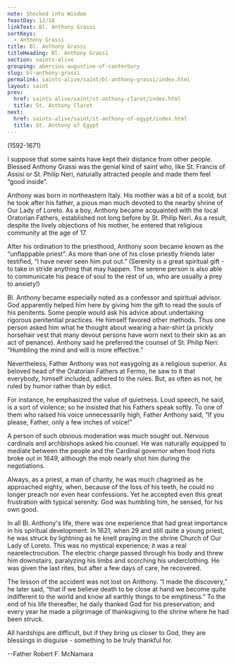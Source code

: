 ```yaml
---
note: Shocked into Wisdom
feastDay: 12/18
linkText: Bl. Anthony Grassi
sortKeys:
  - Anthony Grassi
title: Bl. Anthony Grassi
titleHeading: Bl. Anthony Grassi
section: saints-alive
grouping: abercius-augustine-of-canterbury
slug: bl-anthony-grassi
permalink: saints-alive/saint/bl-anthony-grassi/index.html
layout: saint
prev:
  href: saints-alive/saint/st-anthony-claret/index.html
  title: St. Anthony Claret
next:
  href: saints-alive/saint/st-anthony-of-egypt/index.html
  title: St. Anthony of Egypt
---
```

(1592-1671)

I suppose that some saints have kept their distance from other people. Blessed Anthony Grassi was the genial kind of saint who, like St. Francis of Assisi or St. Philip Neri, naturally attracted people and made them feel “good inside”.

Anthony was born in northeastern Italy. His mother was a bit of a scold, but he took after his father, a pious man much devoted to the nearby shrine of Our Lady of Loreto. As a boy, Anthony became acquainted with the local Oratorian Fathers, established not long before by St. Philip Neri. As a result, despite the lively objections of his mother, he entered that religious community at the age of 17.

After his ordination to the priesthood, Anthony soon became known as the “unflappable priest”. As more than one of his close priestly friends later testified, “I have never seen him put out.” (Serenity is a great spiritual gift - to take in stride anything that may happen. The serene person is also able to communicate his peace of soul to the rest of us, who are usually a prey to anxiety!)

Bl. Anthony became especially noted as a confessor and spiritual advisor. God apparently helped him here by giving him the gift to read the souls of his penitents. Some people would ask his advice about undertaking rigorous penitential practices. He himself favored other methods. Thus one person asked him what he thought about wearing a hair-shirt (a prickly horsehair vest that many devout persons have worn next to their skin as an act of penance). Anthony said he preferred the counsel of St. Philip Neri: “Humbling the mind and will is more effective.”

Nevertheless, Father Anthony was not easygoing as a religious superior. As beloved head of the Oratorian Fathers at Fermo, he saw to it that everybody, himself included, adhered to the rules. But, as often as not, he ruled by humor rather than by edict.

For instance, he emphasized the value of quietness. Loud speech, he said, is a sort of violence; so he insisted that his Fathers speak softly. To one of them who raised his voice unnecessarily high, Father Anthony said, “If you please, Father, only a few inches of voice!”

A person of such obvious moderation was much sought out. Nervous cardinals and archbishops asked his counsel. He was naturally equipped to mediate between the people and the Cardinal governor when food riots broke out in 1649, although the mob nearly shot him during the negotiations.

Always, as a priest, a man of charity, he was much chagrined as he approached eighty, when, because of the loss of his teeth, he could no longer preach nor even hear confessions. Yet he accepted even this great frustration with typical serenity. God was humbling him, he sensed, for his own good.

In all Bl. Anthony's life, there was one experience that had great importance in his spiritual development. In 1621, when 29 and still quite a young priest, he was struck by lightning as he knelt praying in the shrine Church of Our Lady of Loreto. This was no mystical experience; it was a real nearelectrocution. The electric charge passed through his body and threw him downstairs, paralyzing his limbs and scorching his underclothing. He was given the last rites, but after a few days of care, he recovered.

The lesson of the accident was not lost on Anthony. “I made the discovery,” he later said, “that if we believe death to be close at hand we become quite indifferent to the world and know all earthly things to be emptiness.” To the end of his life thereafter, he daily thanked God for his preservation; and every year he made a pilgrimage of thanksgiving to the shrine where he had been struck.

All hardships are difficult, but if they bring us closer to God, they are blessings in disguise - something to be truly thankful for.

\--Father Robert F. McNamara